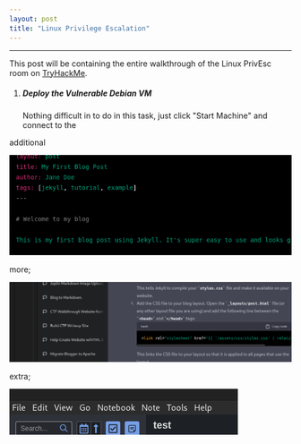 ```yaml
---
layout: post
title: "Linux Privilege Escalation"
---
```






----------------------------------------------------
This post will be containing the entire walkthrough of the Linux PrivEsc room on [TryHackMe](https://www.tryhackme.com).

1. ##### Deploy the Vulnerable Debian VM 
   Nothing difficult in to do in this task, just click "Start Machine" and connect to the 


additional 

![img2](/assets/images/linuxprivesc/img2.png)




more;



![img3](/assets/images/linuxprivesc/img3.png)




extra;




![img4](/assets/images/linuxprivesc/img4.png)